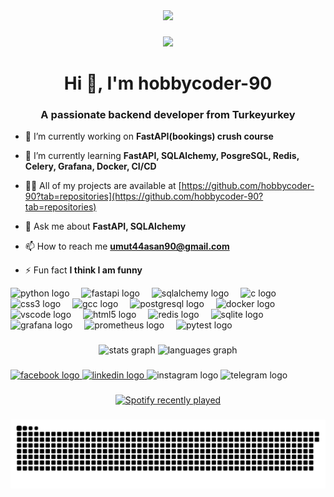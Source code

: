 <div align="center">
  <img height="200" src="https://avatars.githubusercontent.com/u/193884814?v=4"  />
</div>

###

<div align="center">
  <img src="https://profile-counter.glitch.me/hobbycoder-90/count.svg?"  />
</div>

###
<div aling="center">
 
<h1 align="center">Hi 👋, I'm hobbycoder-90</h1>
<h3 align="center">A passionate backend developer from Turkeyurkey</h3>

- 🔭 I’m currently working on **FastAPI(bookings) crush course**

- 🌱 I’m currently learning **FastAPI, SQLAlchemy, PosgreSQL, Redis, Celery, Grafana, Docker, CI/CD**

- 👨‍💻 All of my projects are available at [https://github.com/hobbycoder-90?tab=repositories](https://github.com/hobbycoder-90?tab=repositories)

- 💬 Ask me about **FastAPI, SQLAlchemy**

- 📫 How to reach me **umut44asan90@gmail.com**

- ⚡ Fun fact **I think I am funny**

</div>


<div align="left">
  <img src="https://cdn.jsdelivr.net/gh/devicons/devicon/icons/python/python-original.svg" height="49" alt="python logo"  />
  <img width="11" />
  <img src="https://cdn.jsdelivr.net/gh/devicons/devicon/icons/fastapi/fastapi-original.svg" height="49" alt="fastapi logo"  />
  <img width="11" />
  <img src="https://cdn.jsdelivr.net/gh/devicons/devicon/icons/sqlalchemy/sqlalchemy-original.svg" height="49" alt="sqlalchemy logo"  />
  <img width="11" />
  <img src="https://cdn.jsdelivr.net/gh/devicons/devicon/icons/c/c-original.svg" height="49" alt="c logo"  />
  <img width="11" />
  <img src="https://cdn.jsdelivr.net/gh/devicons/devicon/icons/css3/css3-original.svg" height="49" alt="css3 logo"  />
  <img width="11" />
  <img src="https://cdn.jsdelivr.net/gh/devicons/devicon/icons/gcc/gcc-original.svg" height="49" alt="gcc logo"  />
  <img width="11" />
  <img src="https://cdn.jsdelivr.net/gh/devicons/devicon/icons/postgresql/postgresql-original.svg" height="49" alt="postgresql logo"  />
  <img width="11" />
  <img src="https://cdn.jsdelivr.net/gh/devicons/devicon/icons/docker/docker-original.svg" height="49" alt="docker logo"  />
  <img width="11" />
  <img src="https://cdn.jsdelivr.net/gh/devicons/devicon/icons/vscode/vscode-original.svg" height="49" alt="vscode logo"  />
  <img width="11" />
  <img src="https://cdn.jsdelivr.net/gh/devicons/devicon/icons/html5/html5-original.svg" height="49" alt="html5 logo"  />
  <img width="11" />
  <img src="https://cdn.jsdelivr.net/gh/devicons/devicon/icons/redis/redis-original.svg" height="49" alt="redis logo"  />
  <img width="11" />
  <img src="https://cdn.jsdelivr.net/gh/devicons/devicon/icons/sqlite/sqlite-original.svg" height="49" alt="sqlite logo"  />
  <img width="11" />
  <img src="https://cdn.jsdelivr.net/gh/devicons/devicon/icons/grafana/grafana-original.svg" height="49" alt="grafana logo"  />
  <img width="11" />
  <img src="https://cdn.jsdelivr.net/gh/devicons/devicon/icons/prometheus/prometheus-original.svg" height="49" alt="prometheus logo"  />
  <img width="11" />
  <img src="https://cdn.jsdelivr.net/gh/devicons/devicon/icons/pytest/pytest-original.svg" height="49" alt="pytest logo"  />
</div>

###

<div align="center">
  <img src="https://github-readme-stats.vercel.app/api?username=hobbycoder-90&hide_title=false&hide_rank=true&show_icons=true&include_all_commits=false&count_private=true&disable_animations=true&theme=dracula&locale=en&hide_border=false&order=1" height="150" alt="stats graph"  />
  <img src="https://github-readme-stats.vercel.app/api/top-langs?username=hobbycoder-90&locale=en&hide_title=false&layout=compact&card_width=320&langs_count=5&theme=dracula&hide_border=false&order=2" height="150" alt="languages graph"  />
</div>

###

<div align="left">
  <a href="https://www.facebook.com/profile.php?id=100003740673498&locale=tr_TR" target="_blank">
    <img src="https://raw.githubusercontent.com/maurodesouza/profile-readme-generator/master/src/assets/icons/social/facebook/default.svg" width="52" height="40" alt="facebook logo"  />
  </a>
  <a href="https://www.linkedin.com/in/umit-ashan-003756249/" target="_blank">
    <img src="https://raw.githubusercontent.com/maurodesouza/profile-readme-generator/master/src/assets/icons/social/linkedin/default.svg" width="52" height="40" alt="linkedin logo"  />
  </a>
  <img src="https://raw.githubusercontent.com/maurodesouza/profile-readme-generator/master/src/assets/icons/social/instagram/default.svg" width="52" height="40" alt="instagram logo"  />
  <img src="https://raw.githubusercontent.com/maurodesouza/profile-readme-generator/master/src/assets/icons/social/telegram/default.svg" width="52" height="40" alt="telegram logo"  />
</div>

###

<div align="center">
  <a href="https://open.spotify.com/user/31r2zwkl5knof6sl533wzjprplye">
    <img src="https://spotify-recently-played-readme.vercel.app/api?user=31r2zwkl5knof6sl533wzjprplye&count=5" alt="Spotify recently played"  />
  </a>
</div>

###

<img src="https://raw.githubusercontent.com/hobbycoder-90/hobbycoder-90/output/snake.svg" alt="Snake animation" />

###

